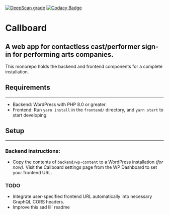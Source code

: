 [![DeepScan grade](https://deepscan.io/api/teams/14424/projects/21921/branches/639584/badge/grade.svg)](https://deepscan.io/dashboard#view=project&tid=14424&pid=21921&bid=639584)
[![Codacy Badge](https://app.codacy.com/project/badge/Grade/6266d1f2f8004ace9c6fbf69b9859247)](https://www.codacy.com/gh/gaswirth/callboard/dashboard?utm_source=github.com&utm_medium=referral&utm_content=gaswirth/callboard&utm_campaign=Badge_Grade)

# Callboard

## A web app for contactless cast/performer sign-in for performing arts companies.

This monorepo holds the backend and frontend components for a complete installation.

## Requirements

---

- Backend: WordPress with PHP 8.0 or greater.
- Frontend: Run `yarn install` in the `frontend/` directory, and `yarn start` to start developing.

## Setup

---

### Backend instructions:

- Copy the contents of `backend/wp-content` to a WordPress installation _(for now)_. Visit the Callboard settings page from the WP Dashboard to set your frontend URL.

### TODO

- Integrate user-specified frontend URL automatically into necessary GraphQL CORS headers.
- Improve this sad lil' readme

